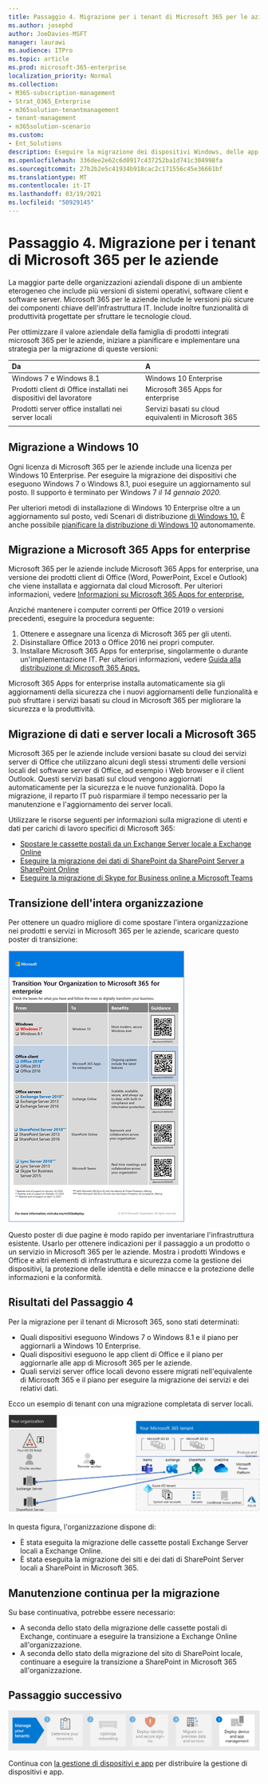 ```yaml
---
title: Passaggio 4. Migrazione per i tenant di Microsoft 365 per le aziende
ms.author: josephd
author: JoeDavies-MSFT
manager: laurawi
ms.audience: ITPro
ms.topic: article
ms.prod: microsoft-365-enterprise
localization_priority: Normal
ms.collection:
- M365-subscription-management
- Strat_O365_Enterprise
- m365solution-tenantmanagement
- tenant-management
- m365solution-scenario
ms.custom:
- Ent_Solutions
description: Eseguire la migrazione dei dispositivi Windows, delle app client di Office e dei server Office per i tenant di Microsoft 365.
ms.openlocfilehash: 336dee2e62c6d0917c437252ba1d741c304998fa
ms.sourcegitcommit: 27b2b2e5c41934b918cac2c171556c45e36661bf
ms.translationtype: MT
ms.contentlocale: it-IT
ms.lasthandoff: 03/19/2021
ms.locfileid: "50929145"
---
```

# <a name="step-4-migration-for-your-microsoft-365-for-enterprise-tenants"></a>Passaggio 4. Migrazione per i tenant di Microsoft 365 per le aziende

La maggior parte delle organizzazioni aziendali dispone di un ambiente eterogeneo che include più versioni di sistemi operativi, software client e software server. Microsoft 365 per le aziende include le versioni più sicure dei componenti chiave dell'infrastruttura IT. Include inoltre funzionalità di produttività progettate per sfruttare le tecnologie cloud.

Per ottimizzare il valore aziendale della famiglia di prodotti integrati microsoft 365 per le aziende, iniziare a pianificare e implementare una strategia per la migrazione di queste versioni:

| Da | A |
|:-------|:-----|
| Windows 7 e Windows 8.1 | Windows 10 Enterprise |
| Prodotti client di Office installati nei dispositivi del lavoratore | Microsoft 365 Apps for enterprise |
| Prodotti server office installati nei server locali | Servizi basati su cloud equivalenti in Microsoft 365 |
|  |  |

## <a name="migrating-to-windows-10"></a>Migrazione a Windows 10

Ogni licenza di Microsoft 365 per le aziende include una licenza per Windows 10 Enterprise. Per eseguire la migrazione dei dispositivi che eseguono Windows 7 o Windows 8.1, puoi eseguire un aggiornamento sul posto. Il supporto è terminato per Windows 7 *il 14 gennaio 2020.* 

Per ulteriori metodi di installazione di Windows 10 Enterprise oltre a un aggiornamento sul posto, vedi Scenari di distribuzione [di Windows 10.](/windows/deployment/windows-10-deployment-scenarios) È anche possibile [pianificare la distribuzione di Windows 10](/windows/deployment/planning/) autonomamente.

## <a name="migrating-to-microsoft-365-apps-for-enterprise"></a>Migrazione a Microsoft 365 Apps for enterprise

Microsoft 365 per le aziende include Microsoft 365 Apps for enterprise, una versione dei prodotti client di Office (Word, PowerPoint, Excel e Outlook) che viene installata e aggiornata dal cloud Microsoft. Per ulteriori informazioni, vedere [Informazioni su Microsoft 365 Apps for enterprise.](/deployoffice/about-microsoft-365-apps)

Anziché mantenere i computer correnti per Office 2019 o versioni precedenti, eseguire la procedura seguente:

1. Ottenere e assegnare una licenza di Microsoft 365 per gli utenti.
2. Disinstallare Office 2013 o Office 2016 nei propri computer.
3. Installare Microsoft 365 Apps for enterprise, singolarmente o durante un'implementazione IT. Per ulteriori informazioni, vedere [Guida alla distribuzione di Microsoft 365 Apps.](/deployoffice/deployment-guide-microsoft-365-apps)

Microsoft 365 Apps for enterprise installa automaticamente sia gli aggiornamenti della sicurezza che i nuovi aggiornamenti delle funzionalità e può sfruttare i servizi basati su cloud in Microsoft 365 per migliorare la sicurezza e la produttività.

## <a name="migrating-on-premises-servers-and-data-to-microsoft-365"></a>Migrazione di dati e server locali a Microsoft 365

Microsoft 365 per le aziende include versioni basate su cloud dei servizi server di Office che utilizzano alcuni degli stessi strumenti delle versioni locali del software server di Office, ad esempio i Web browser e il client Outlook. Questi servizi basati sul cloud vengono aggiornati automaticamente per la sicurezza e le nuove funzionalità. Dopo la migrazione, il reparto IT può risparmiare il tempo necessario per la manutenzione e l'aggiornamento dei server locali.

Utilizzare le risorse seguenti per informazioni sulla migrazione di utenti e dati per carichi di lavoro specifici di Microsoft 365:

- [Spostare le cassette postali da un Exchange Server locale a Exchange Online](/exchange/hybrid-deployment/move-mailboxes)
- [Eseguire la migrazione dei dati di SharePoint da SharePoint Server a SharePoint Online](/sharepointmigration/migrate-to-sharepoint-online)
- [Eseguire la migrazione di Skype for Business online a Microsoft Teams](/microsoftteams/migration-interop-guidance-for-teams-with-skype)

## <a name="transition-your-entire-organization"></a>Transizione dell'intera organizzazione

Per ottenere un quadro migliore di come spostare l'intera organizzazione nei prodotti e servizi in Microsoft 365 per le aziende, scaricare questo poster di transizione:

[![Immagine che mostra il poster transizione a Microsoft 365.](../media/microsoft-365-overview/transition-org-to-m365.png)](https://download.microsoft.com/download/2/c/7/2c7bcc04-aae3-4604-9707-1ffff66b9851/transition-org-to-m365.pdf)

Questo poster di due pagine è modo rapido per inventariare l'infrastruttura esistente. Usarlo per ottenere indicazioni per il passaggio a un prodotto o un servizio in Microsoft 365 per le aziende. Mostra i prodotti Windows e Office e altri elementi di infrastruttura e sicurezza come la gestione dei dispositivi, la protezione delle identità e delle minacce e la protezione delle informazioni e la conformità.

## <a name="results-of-step-4"></a>Risultati del Passaggio 4

Per la migrazione per il tenant di Microsoft 365, sono stati determinati:

- Quali dispositivi eseguono Windows 7 o Windows 8.1 e il piano per aggiornarli a Windows 10 Enterprise.
- Quali dispositivi eseguono le app client di Office e il piano per aggiornarle alle app di Microsoft 365 per le aziende.
- Quali servizi server office locali devono essere migrati nell'equivalente di Microsoft 365 e il piano per eseguire la migrazione dei servizi e dei relativi dati.

Ecco un esempio di tenant con una migrazione completata di server locali.

![Esempio di tenant con migrazione completata di server locali](../media/tenant-management-overview/tenant-management-tenant-build-step4.png)

In questa figura, l'organizzazione dispone di:

- È stata eseguita la migrazione delle cassette postali Exchange Server locali a Exchange Online.
- È stata eseguita la migrazione dei siti e dei dati di SharePoint Server locali a SharePoint in Microsoft 365.

## <a name="ongoing-maintenance-for-migration"></a>Manutenzione continua per la migrazione

Su base continuativa, potrebbe essere necessario:

- A seconda dello stato della migrazione delle cassette postali di Exchange, continuare a eseguire la transizione a Exchange Online all'organizzazione.
- A seconda dello stato della migrazione del sito di SharePoint locale, continuare a eseguire la transizione a SharePoint in Microsoft 365 all'organizzazione.

## <a name="next-step"></a>Passaggio successivo

[![Passaggio 5. Distribuire la gestione di dispositivi e app](../media/tenant-management-overview/tenant-management-step-grid-device-mgmt.png)](tenant-management-device-management.md)

Continua con [la gestione di dispositivi e app](tenant-management-device-management.md) per distribuire la gestione di dispositivi e app.